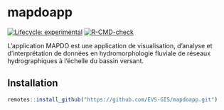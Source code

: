 
<!-- README.md is generated from README.Rmd. Please edit that file -->

# mapdoapp

<!-- badges: start -->

[![Lifecycle:
experimental](https://img.shields.io/badge/lifecycle-experimental-orange.svg)](https://lifecycle.r-lib.org/articles/stages.html#experimental)
[![R-CMD-check](https://github.com/EVS-GIS/mapdoapp/actions/workflows/R-CMD-check.yaml/badge.svg)](https://github.com/EVS-GIS/mapdoapp/actions/workflows/R-CMD-check.yaml)
<!-- badges: end -->

L’application MAPDO est une application de visualisation, d’analyse et
d’interprétation de données en hydromorphologie fluviale de réseaux
hydrographiques à l’échelle du bassin versant.

## Installation

``` r
remotes::install_github("https://github.com/EVS-GIS/mapdoapp.git")
```
